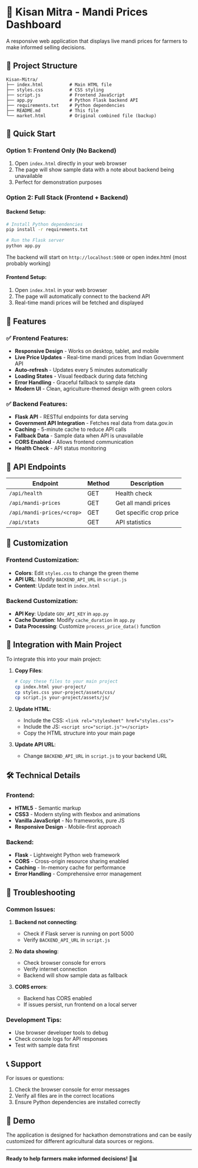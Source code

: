 # 🌾 Kisan Mitra - Mandi Prices Dashboard

A responsive web application that displays live mandi prices for farmers to make informed selling decisions.

## 📁 Project Structure

```
Kisan-Mitra/
├── index.html          # Main HTML file
├── styles.css          # CSS styling
├── script.js           # Frontend JavaScript
├── app.py              # Python Flask backend API
├── requirements.txt    # Python dependencies
├── README.md           # This file
└── market.html         # Original combined file (backup)
```

## 🚀 Quick Start

### Option 1: Frontend Only (No Backend)
1. Open `index.html` directly in your web browser
2. The page will show sample data with a note about backend being unavailable
3. Perfect for demonstration purposes

### Option 2: Full Stack (Frontend + Backend)

#### Backend Setup:
```bash
# Install Python dependencies
pip install -r requirements.txt

# Run the Flask server
python app.py
```

The backend will start on `http://localhost:5000` or open index.html (most probably working)

#### Frontend Setup:
1. Open `index.html` in your web browser
2. The page will automatically connect to the backend API
3. Real-time mandi prices will be fetched and displayed

## 🎯 Features

### ✅ Frontend Features:
- **Responsive Design** - Works on desktop, tablet, and mobile
- **Live Price Updates** - Real-time mandi prices from Indian Government API
- **Auto-refresh** - Updates every 5 minutes automatically
- **Loading States** - Visual feedback during data fetching
- **Error Handling** - Graceful fallback to sample data
- **Modern UI** - Clean, agriculture-themed design with green colors

### ✅ Backend Features:
- **Flask API** - RESTful endpoints for data serving
- **Government API Integration** - Fetches real data from data.gov.in
- **Caching** - 5-minute cache to reduce API calls
- **Fallback Data** - Sample data when API is unavailable
- **CORS Enabled** - Allows frontend communication
- **Health Check** - API status monitoring

## 🔗 API Endpoints

| Endpoint | Method | Description |
|----------|--------|-------------|
| `/api/health` | GET | Health check |
| `/api/mandi-prices` | GET | Get all mandi prices |
| `/api/mandi-prices/<crop>` | GET | Get specific crop price |
| `/api/stats` | GET | API statistics |

## 🎨 Customization

### Frontend Customization:
- **Colors**: Edit `styles.css` to change the green theme
- **API URL**: Modify `BACKEND_API_URL` in `script.js`
- **Content**: Update text in `index.html`

### Backend Customization:
- **API Key**: Update `GOV_API_KEY` in `app.py`
- **Cache Duration**: Modify `cache_duration` in `app.py`
- **Data Processing**: Customize `process_price_data()` function

## 📱 Integration with Main Project

To integrate this into your main project:

1. **Copy Files**:
   ```bash
   # Copy these files to your main project
   cp index.html your-project/
   cp styles.css your-project/assets/css/
   cp script.js your-project/assets/js/
   ```

2. **Update HTML**:
   - Include the CSS: `<link rel="stylesheet" href="styles.css">`
   - Include the JS: `<script src="script.js"></script>`
   - Copy the HTML structure into your main page

3. **Update API URL**:
   - Change `BACKEND_API_URL` in `script.js` to your backend URL

## 🛠️ Technical Details

### Frontend:
- **HTML5** - Semantic markup
- **CSS3** - Modern styling with flexbox and animations
- **Vanilla JavaScript** - No frameworks, pure JS
- **Responsive Design** - Mobile-first approach

### Backend:
- **Flask** - Lightweight Python web framework
- **CORS** - Cross-origin resource sharing enabled
- **Caching** - In-memory cache for performance
- **Error Handling** - Comprehensive error management

## 🔧 Troubleshooting

### Common Issues:

1. **Backend not connecting**:
   - Check if Flask server is running on port 5000
   - Verify `BACKEND_API_URL` in `script.js`

2. **No data showing**:
   - Check browser console for errors
   - Verify internet connection
   - Backend will show sample data as fallback

3. **CORS errors**:
   - Backend has CORS enabled
   - If issues persist, run frontend on a local server

### Development Tips:
- Use browser developer tools to debug
- Check console logs for API responses
- Test with sample data first

## 📞 Support

For issues or questions:
1. Check the browser console for error messages
2. Verify all files are in the correct locations
3. Ensure Python dependencies are installed correctly

## 🎯 Demo

The application is designed for hackathon demonstrations and can be easily customized for different agricultural data sources or regions.

---

**Ready to help farmers make informed decisions! 🌾📊**
